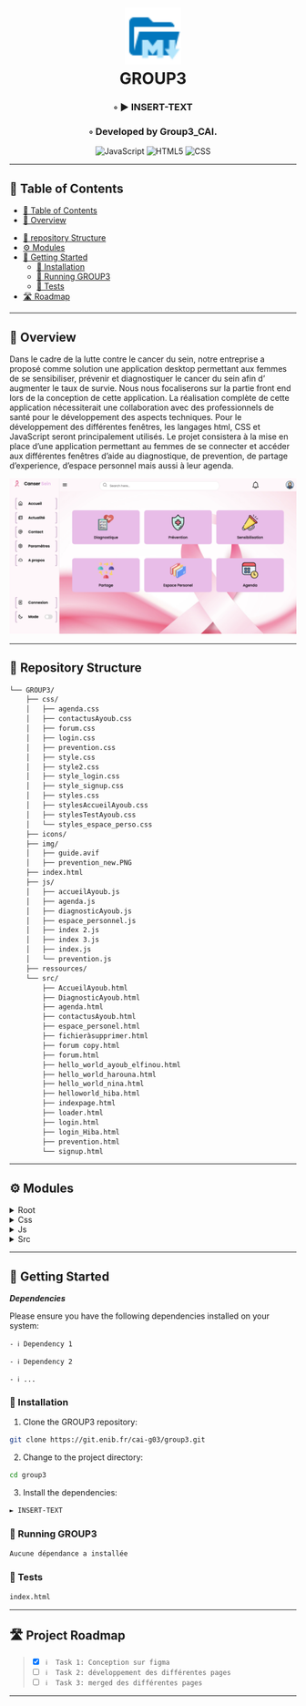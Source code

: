 <div align="center">
<h1 align="center">
<img src="https://raw.githubusercontent.com/PKief/vscode-material-icon-theme/ec559a9f6bfd399b82bb44393651661b08aaf7ba/icons/folder-markdown-open.svg" width="100" />
<br>GROUP3</h1>
<h3>◦ ► INSERT-TEXT</h3>
<h3>◦ Developed by Group3_CAI.</h3>

<p align="center">
<img src="https://img.shields.io/badge/JavaScript-F7DF1E.svg?style=flat-square&logo=JavaScript&logoColor=black" alt="JavaScript" />
<img src="https://img.shields.io/badge/HTML5-E34F26.svg?style=flat-square&logo=HTML5&logoColor=white" alt="HTML5" />
<img src="https://img.shields.io/badge/CSS-E34F26.svg?style=flat-square&logo=CSS&logoColor=white%22" alt="CSS" />
</p>
</div>

---

## 📖 Table of Contents
- [📖 Table of Contents](#-table-of-contents)
- [📍 Overview](#-overview)
<!-- - [📦 Features](#-features) -->
- [📂 repository Structure](#-repository-structure)
- [⚙️ Modules](#modules)
- [🚀 Getting Started](#-getting-started)
    - [🔧 Installation](#-installation)
    - [🤖 Running GROUP3](#-running-GROUP3)
    - [🧪 Tests](#-tests)
- [🛣 Roadmap](#-roadmap)
<!-- - [🤝 Contributing](#-contributing)
- [📄 License](#-license)
- [👏 Acknowledgments](#-acknowledgments) -->

---


## 📍 Overview
   Dans le cadre de la lutte contre le cancer du sein, notre entreprise a proposé comme solution une application desktop permettant aux  femmes de se sensibiliser, prévenir et diagnostiquer le cancer du sein afin d’ augmenter le taux de survie.
   Nous nous  focaliserons sur la partie front end lors de la conception de cette application. La réalisation complète de cette application nécessiterait une collaboration avec des professionnels de santé pour le développement des aspects techniques.
   Pour le développement des différentes fenêtres,  les langages html, CSS  et JavaScript seront principalement utilisés.
   Le projet consistera à la mise en place d’une application permettant au femmes de se connecter et accéder aux différentes fenêtres d’aide au diagnostique, de prevention, de partage d’experience, d’espace personnel mais aussi à leur agenda.

<img src="./img/Capture d’écran 2023-10-24 à 14.51.02.png" alt="CSS" />

---

<!-- ## 📦 Features

► INSERT-TEXT

--- -->


## 📂 Repository Structure

```sh
└── GROUP3/
    ├── css/
    │   ├── agenda.css
    │   ├── contactusAyoub.css
    │   ├── forum.css
    │   ├── login.css
    │   ├── prevention.css
    │   ├── style.css
    │   ├── style2.css
    │   ├── style_login.css
    │   ├── style_signup.css
    │   ├── styles.css
    │   ├── stylesAccueilAyoub.css
    │   ├── stylesTestAyoub.css
    │   └── styles_espace_perso.css
    ├── icons/
    ├── img/
    │   ├── guide.avif
    │   ├── prevention_new.PNG
    ├── index.html
    ├── js/
    │   ├── accueilAyoub.js
    │   ├── agenda.js
    │   ├── diagnosticAyoub.js
    │   ├── espace_personnel.js
    │   ├── index 2.js
    │   ├── index 3.js
    │   ├── index.js
    │   └── prevention.js
    ├── ressources/
    └── src/
        ├── AccueilAyoub.html
        ├── DiagnosticAyoub.html
        ├── agenda.html
        ├── contactusAyoub.html
        ├── espace_personel.html
        ├── fichieràsupprimer.html
        ├── forum copy.html
        ├── forum.html
        ├── hello_world_ayoub_elfinou.html
        ├── hello_world_harouna.html
        ├── hello_world_nina.html
        ├── helloworld_hiba.html
        ├── indexpage.html
        ├── loader.html
        ├── login.html
        ├── login_Hiba.html
        ├── prevention.html
        └── signup.html

```

---


## ⚙️ Modules

<details closed><summary>Root</summary>

| File                 | Summary       |
| ---                  | ---           |
| [index.html]({file}) | ► INSERT-TEXT |

</details>

<details closed><summary>Css</summary>

| File                              | Summary       |
| ---                               | ---           |
| [stylesTestAyoub.css]({file})     | css de la page diagnostique |
| [styles_espace_perso.css]({file}) | css de la page espace personnel |
| [style2.css]({file})              | css global de toute l'application|
| [styles.css]({file})              | |
| [forum.css]({file})               | css de la page forum |
| [login.css]({file})               |css de la page login |
| [stylesAccueilAyoub.css]({file})  | css de la page a propos |
| [agenda.css]({file})              | css de la page agenda|
| [style.css]({file})               | |
| [prevention.css]({file})          |css de la page prevention|
| [contactusAyoub.css]({file})      | css de la page contact|
| [style_login.css]({file})         ||
| [style_signup.css]({file})        |css de la page de connexion|

</details>

<details closed><summary>Js</summary>

| File                          | Summary       |
| ---                           | ---           |
| [diagnosticAyoub.js]({file})  | ► INSERT-TEXT |
| [agenda.js]({file})           | ► INSERT-TEXT |
| [index.js]({file})            | ► INSERT-TEXT |
| [index 3.js]({file})          | ► INSERT-TEXT |
| [index 2.js]({file})          | ► INSERT-TEXT |
| [accueilAyoub.js]({file})     | ► INSERT-TEXT |
| [espace_personnel.js]({file}) | ► INSERT-TEXT |
| [prevention.js]({file})       | ► INSERT-TEXT |

</details>

<details closed><summary>Src</summary>

| File                                     | Summary       |
| ---                                      | ---           |
| [espace_personel.html]({file})           | html de la page |
| [helloworld_hiba.html]({file})           | |
| [hello_world_harouna.html]({file})       | |
| [AccueilAyoub.html]({file})              | html de la page apropos |
| [DiagnosticAyoub.html]({file})           | html de la page diagnostique |
| [contactusAyoub.html]({file})            | html de la page contact |
| [loader.html]({file})                    | html de la page loader|
| [hello_world_nina.html]({file})          | |
| [login.html]({file})                     | |
| [forum.html]({file})                     |html de la page forum|
| [agenda.html]({file})                    | html de la page agenda |
| [fichieràsupprimer.html]({file})         ||
| [forum copy.html]({file})                |  |
| [indexpage.html]({file})                 |  |
| [hello_world_ayoub_elfinou.html]({file}) ||
| [login_Hiba.html]({file})                |  |
| [signup.html]({file})                    |html de la page de connexion|
| [prevention.html]({file})                |html de la page prévention|

</details>

---

## 🚀 Getting Started

***Dependencies***

Please ensure you have the following dependencies installed on your system:

`- ℹ️ Dependency 1`

`- ℹ️ Dependency 2`

`- ℹ️ ...`

### 🔧 Installation

1. Clone the GROUP3 repository:
```sh
git clone https://git.enib.fr/cai-g03/group3.git
```

2. Change to the project directory:
```sh
cd group3
```

3. Install the dependencies:
```sh
► INSERT-TEXT
```

### 🤖 Running GROUP3

```sh
Aucune dépendance a installée
```

### 🧪 Tests
```sh
index.html
```

---


## 🛣 Project Roadmap

> - [X] `ℹ️  Task 1: Conception sur figma`
> - [ ] `ℹ️  Task 2: développement des différentes pages`
> - [ ] `ℹ️  Task 3: merged des différentes pages`
<!-- > - [ ] `ℹ️ ...` -->


---
<!-- 
## 🤝 Contributing

Contributions are welcome! Here are several ways you can contribute:

- **[Submit Pull Requests](https://github.com/local/GROUP3/blob/main/CONTRIBUTING.md)**: Review open PRs, and submit your own PRs.
- **[Join the Discussions](https://github.com/local/GROUP3/discussions)**: Share your insights, provide feedback, or ask questions.
- **[Report Issues](https://github.com/local/GROUP3/issues)**: Submit bugs found or log feature requests for LOCAL.

#### *Contributing Guidelines*

<details closed>
<summary>Click to expand</summary>

1. **Fork the Repository**: Start by forking the project repository to your GitHub account.
2. **Clone Locally**: Clone the forked repository to your local machine using a Git client.
   ```sh
   git clone <your-forked-repo-url>
   ```
3. **Create a New Branch**: Always work on a new branch, giving it a descriptive name.
   ```sh
   git checkout -b new-feature-x
   ```
4. **Make Your Changes**: Develop and test your changes locally.
5. **Commit Your Changes**: Commit with a clear and concise message describing your updates.
   ```sh
   git commit -m 'Implemented new feature x.'
   ```
6. **Push to GitHub**: Push the changes to your forked repository.
   ```sh
   git push origin new-feature-x
   ```
7. **Submit a Pull Request**: Create a PR against the original project repository. Clearly describe the changes and their motivations.

Once your PR is reviewed and approved, it will be merged into the main branch.

</details>

---

## 📄 License


This project is protected under the [SELECT-A-LICENSE](https://choosealicense.com/licenses) License. For more details, refer to the [LICENSE](https://choosealicense.com/licenses/) file.

---

## 👏 Acknowledgments

- List any resources, contributors, inspiration, etc. here.

[**Return**](#Top)

---
 -->
